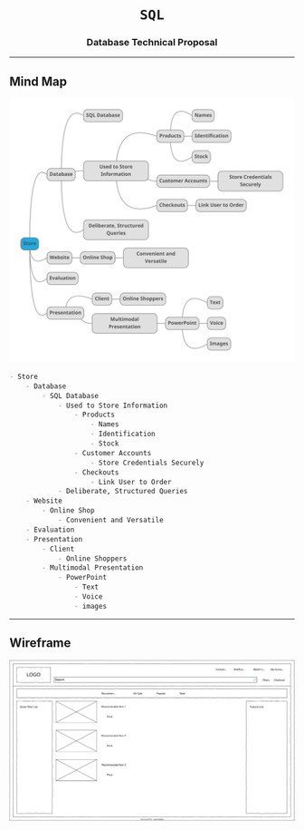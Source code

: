 <div align="center">
	<h1><code>SQL</code></h1>
	<h3>Database Technical Proposal</h3>
</div>

---

## Mind Map

![Mind Map](/images/Mind%20Map.svg)

```md
- Store
	- Database
		- SQL Database
			- Used to Store Information
				- Products
					- Names
					- Identification
					- Stock
				- Customer Accounts
					- Store Credentials Securely
				- Checkouts
					- Link User to Order
			- Deliberate, Structured Queries
	- Website
		- Online Shop
			- Convenient and Versatile
	- Evaluation
	- Presentation
		- Client
			- Online Shoppers
		- Multimodal Presentation
			- PowerPoint
				- Text
				- Voice
				- images
```

---

## Wireframe

![Wireframe 1](/images/Wireframe%201.svg)
